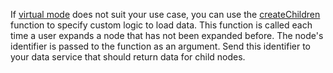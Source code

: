 If [virtual mode](/Demos/WidgetsGallery/Demo/TreeView/VirtualMode/) does not suit your use case, you can use the [createChildren](/Documentation/ApiReference/UI_Components/dxTreeView/Configuration/#createChildren) function to specify custom logic to load data. This function is called each time a user expands a node that has not been expanded before. The node's identifier is passed to the function as an argument. Send this identifier to your data service that should return data for child nodes.
